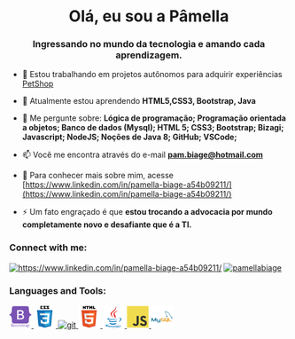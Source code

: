 <h1 align="center">Olá, eu sou a Pâmella</h1>
<h3 align="center">Ingressando no mundo da tecnologia e amando cada aprendizagem.</h3>

- 🔭 Estou trabalhando em projetos autônomos para adquirir experiências [PetShop](https://github.com/PamellaBiage/projeto-petShop)

- 🌱 Atualmente estou aprendendo **HTML5,CSS3, Bootstrap, Java**

- 💬 Me pergunte sobre: **Lógica de programação; Programação orientada a objetos; Banco de dados (Mysql); HTML 5; CSS3; Bootstrap; Bizagi; Javascript; NodeJS; Noções de Java 8; GitHub; VSCode;**

- 📫 Você me encontra através do e-mail **pam.biage@hotmail.com**

- 📄 Para conhecer mais sobre mim, acesse [https://www.linkedin.com/in/pamella-biage-a54b09211/](https://www.linkedin.com/in/pamella-biage-a54b09211/)

- ⚡ Um fato engraçado é que **estou trocando a advocacia por mundo completamente novo e desafiante que é a TI.**

<h3 align="left">Connect with me:</h3>
<p align="left">
<a href="https://linkedin.com/in/https://www.linkedin.com/in/pamella-biage-a54b09211/" target="blank"><img align="center" src="https://raw.githubusercontent.com/rahuldkjain/github-profile-readme-generator/master/src/images/icons/Social/linked-in-alt.svg" alt="https://www.linkedin.com/in/pamella-biage-a54b09211/" height="30" width="40" /></a>
<a href="https://instagram.com/pamellabiage" target="blank"><img align="center" src="https://raw.githubusercontent.com/rahuldkjain/github-profile-readme-generator/master/src/images/icons/Social/instagram.svg" alt="pamellabiage" height="30" width="40" /></a>
</p>

<h3 align="left">Languages and Tools:</h3>
<p align="left"> <a href="https://getbootstrap.com" target="_blank" rel="noreferrer"> <img src="https://raw.githubusercontent.com/devicons/devicon/master/icons/bootstrap/bootstrap-plain-wordmark.svg" alt="bootstrap" width="40" height="40"/> </a> <a href="https://www.w3schools.com/css/" target="_blank" rel="noreferrer"> <img src="https://raw.githubusercontent.com/devicons/devicon/master/icons/css3/css3-original-wordmark.svg" alt="css3" width="40" height="40"/> </a> <a href="https://git-scm.com/" target="_blank" rel="noreferrer"> <img src="https://www.vectorlogo.zone/logos/git-scm/git-scm-icon.svg" alt="git" width="40" height="40"/> </a> <a href="https://www.w3.org/html/" target="_blank" rel="noreferrer"> <img src="https://raw.githubusercontent.com/devicons/devicon/master/icons/html5/html5-original-wordmark.svg" alt="html5" width="40" height="40"/> </a> <a href="https://www.java.com" target="_blank" rel="noreferrer"> <img src="https://raw.githubusercontent.com/devicons/devicon/master/icons/java/java-original.svg" alt="java" width="40" height="40"/> </a> <a href="https://developer.mozilla.org/en-US/docs/Web/JavaScript" target="_blank" rel="noreferrer"> <img src="https://raw.githubusercontent.com/devicons/devicon/master/icons/javascript/javascript-original.svg" alt="javascript" width="40" height="40"/> </a> <a href="https://www.mysql.com/" target="_blank" rel="noreferrer"> <img src="https://raw.githubusercontent.com/devicons/devicon/master/icons/mysql/mysql-original-wordmark.svg" alt="mysql" width="40" height="40"/> </a> <a href="https://nodejs.org" target="_blank" rel="noreferrer">

<!---

- 👋 Hi, I’m @PamellaBiage
- 👀 I’m interested in ...
- 🌱 I’m currently learning ...
- 💞️ I’m looking to collaborate on ...
- 📫 How to reach me ...


PamellaBiage/PamellaBiage is a ✨ special ✨ repository because its `README.md` (this file) appears on your GitHub profile.
You can click the Preview link to take a look at your changes.
--->
